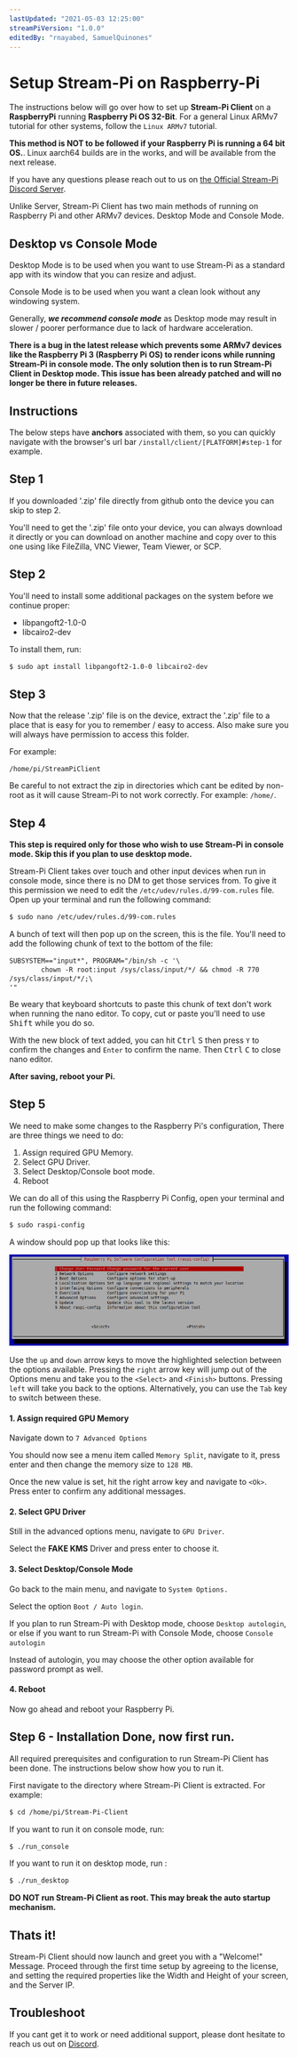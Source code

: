 ```yaml
---
lastUpdated: "2021-05-03 12:25:00"
streamPiVersion: "1.0.0"
editedBy: "rnayabed, SamuelQuinones"
---
```


# Setup Stream-Pi on Raspberry-Pi

The instructions below will go over how to set up **Stream-Pi Client** on a **RaspberryPi** running **Raspberry Pi OS 32-Bit**. For a general Linux ARMv7 tutorial for other systems, follow the `Linux ARMv7` tutorial.

**This method is NOT to be followed if your Raspberry Pi is running a 64 bit OS.**. Linux aarch64 builds are in the works, and will be available from the next release.

If you have any questions please reach out to us on [the Official Stream-Pi Discord Server](https://discord.gg/BExqGmk).

Unlike Server, Stream-Pi Client has two main methods of running on Raspberry Pi and other ARMv7 devices. Desktop Mode and Console Mode.

## Desktop vs Console Mode

Desktop Mode is to be used when you want to use Stream-Pi as a standard app with its window that you can resize and adjust. 

Console Mode is to be used when you want a clean look without any windowing system.

Generally, **_we recommend console mode_** as Desktop mode may result in slower / poorer performance due to lack of hardware acceleration.


**There is a bug in the latest release which prevents some ARMv7 devices like the Raspberry Pi 3 (Raspberry Pi OS) to render icons while running Stream-Pi in console mode. The only solution then is to run Stream-Pi Client in Desktop mode. This issue has been already patched and will no longer be there in future releases.**


## Instructions

The below steps have **anchors** associated with them, so you can quickly navigate with the browser's url bar `/install/client/[PLATFORM]#step-1` for example.

## Step 1

If you downloaded '.zip' file directly from github onto the device you can skip to step 2.

You'll need to get the '.zip' file onto your device, you can always download it directly or you can download on another machine and copy over to this one using like FileZilla, VNC Viewer, Team Viewer, or SCP.

## Step 2

You'll need to install some additional packages on the system before we continue proper:

- libpangoft2-1.0-0
- libcairo2-dev

To install them, run:

```bash
$ sudo apt install libpangoft2-1.0-0 libcairo2-dev
```

## Step 3

Now that the release '.zip' file is on the device, extract the '.zip' file to a place that is easy for you to remember / easy to access. Also make sure you will always have permission to access this folder.

For example:

```nginx
/home/pi/StreamPiClient
```

Be careful to not extract the zip in directories which cant be edited by non-root as it will cause Stream-Pi to not work correctly. For example: `/home/`.

## Step 4

**This step is required only for those who wish to use Stream-Pi in console mode. Skip this if you plan to use desktop mode.**

Stream-Pi Client takes over touch and other input devices when run in console mode, since there is no DM to get those services from. To give it this permission we need to edit the `/etc/udev/rules.d/99-com.rules` file. Open up your terminal and run the following command:

```bash
$ sudo nano /etc/udev/rules.d/99-com.rules
```

A bunch of text will then pop up on the screen, this is the file. You'll need to add the following chunk of text to the bottom of the file:

```nginx
SUBSYSTEM=="input*", PROGRAM="/bin/sh -c '\
        chown -R root:input /sys/class/input/*/ && chmod -R 770 /sys/class/input/*/;\
'"
```

Be weary that keyboard shortcuts to paste this chunk of text don't work when running the nano editor. To copy, cut or paste you'll need to use <kbd>Shift</kbd> while you do so.

With the new block of text added, you can hit <kbd>Ctrl</kbd> <kbd>S</kbd> then press `Y` to confirm the changes and `Enter` to confirm the name. Then <kbd>Ctrl</kbd> <kbd>C</kbd> to close nano editor.

**After saving, reboot your Pi.**

## Step 5

We need to make some changes to the Raspberry Pi's configuration, There are three things we need to do:

1. Assign required GPU Memory.
2. Select GPU Driver.
3. Select Desktop/Console boot mode.
4. Reboot

We can do all of this using the Raspberry Pi Config, open your terminal and run the following command:

```bash
$ sudo raspi-config
```

A window should pop up that looks like this:

![raspi-config main screen](https://raw.githubusercontent.com/raspberrypi/documentation/master/configuration/images/raspi-config.png)

Use the `up` and `down` arrow keys to move the highlighted selection between the options available. Pressing the `right` arrow key will jump out of the Options menu and take you to the `<Select>` and `<Finish>` buttons. Pressing `left` will take you back to the options. Alternatively, you can use the `Tab` key to switch between these.

#### 1. Assign required GPU Memory

Navigate down to `7 Advanced Options`

You should now see a menu item called `Memory Split`, navigate to it, press enter and then change the memory size to `128 MB`.

Once the new value is set, hit the right arrow key and navigate to `<Ok>`. Press enter to confirm any additional messages.

#### 2. Select GPU Driver

Still in the advanced options menu, navigate to `GPU Driver`.

Select the **FAKE KMS** Driver and press enter to choose it.

#### 3. Select Desktop/Console Mode 

Go back to the main menu, and navigate to `System Options.`

Select the option `Boot / Auto login`.

If you plan to run Stream-Pi with Desktop mode, choose `Desktop autologin`, or else if you want to run Stream-Pi with Console Mode, choose `Console autologin`

Instead of autologin, you may choose the other option available for password prompt as well. 

#### 4. Reboot

Now go ahead and reboot your Raspberry Pi.

## Step 6 - Installation Done, now first run.

All required prerequisites and configuration to run Stream-Pi Client has been done. The instructions below show how you to run it.

First navigate to the directory where Stream-Pi Client is extracted. For example: 

```bash
$ cd /home/pi/Stream-Pi-Client
```

If you want to run it on console mode, run:

```bash
$ ./run_console
```

If you want to run it on desktop mode, run :

```bash
$ ./run_desktop
```

**DO NOT run Stream-Pi Client as root. This may break the auto startup mechanism.**

## Thats it!

Stream-Pi Client should now launch and greet you with a "Welcome!" Message. Proceed through the first time setup by agreeing to the license, and setting the required properties like the Width and Height of your screen, and the Server IP.

## Troubleshoot

If you cant get it to work or need additional support, please dont hesitate to reach us out on [Discord](https://discord.gg/BExqGmk).
